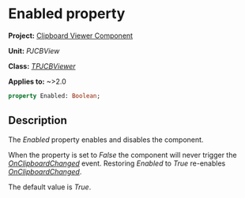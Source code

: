 # Enabled property

**Project:** [Clipboard Viewer Component](../../index.md)

**Unit:** _PJCBView_

**Class:** [_TPJCBViewer_](./TPJCBViewer.md)

**Applies to:** ~>2.0

```pascal
property Enabled: Boolean;
```

## Description

The _Enabled_ property enables and disables the component.

When the property is set to _False_ the component will never trigger the [_OnClipboardChanged_](./TPJCBViewer-OnClipboardChanged.md) event. Restoring _Enabled_ to _True_ re-enables [_OnClipboardChanged_](./TPJCBViewer-OnClipboardChanged.md).

The default value is _True_.
